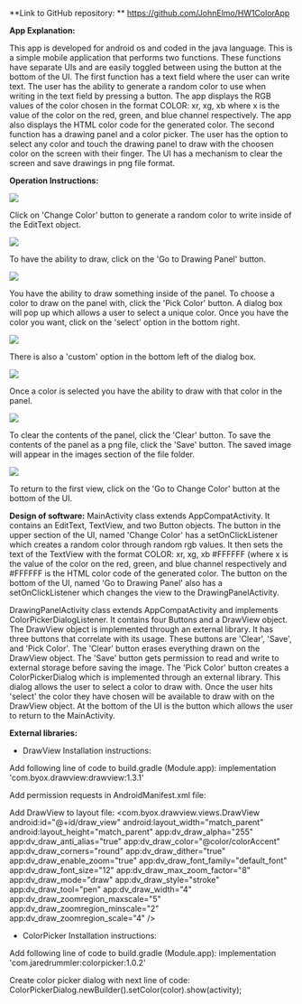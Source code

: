 **Link to GitHub repository: ** https://github.com/JohnElmo/HW1ColorApp

**App Explanation:**

This app is developed for android os and coded in the java language. This is a simple mobile application that performs two functions. These functions have separate UIs and are easily toggled between using the button at the bottom of the UI. The first function has a text field where the user can write text. The user has the ability to generate a random color to use when writing in the text field by pressing a button. The app displays the RGB values of the color chosen in the format COLOR: xr, xg, xb where x is the value of the color on the red, green, and blue channel respectively. The app also displays the HTML color code for the generated color. The second function has a drawing panel and a color picker. The user has the option to select any color and touch the drawing panel to draw with the choosen color on the screen with their finger. The UI has a mechanism to clear the screen and save drawings in png file format.


**Operation Instructions:**

![](https://github.com/JohnElmo/HW1ColorApp/blob/master/Capture1.PNG)

Click on 'Change Color' button to generate a random color to write inside of the EditText object.

![](https://github.com/JohnElmo/HW1ColorApp/blob/master/Capture2.PNG)

To have the ability to draw, click on the 'Go to Drawing Panel' button.

![](https://github.com/JohnElmo/HW1ColorApp/blob/master/Capture3.PNG)
 
You have the ability to draw something inside of the panel. To choose a color to draw on the panel with, click the 'Pick Color' button. A dialog box will pop up which allows a user to select a unique color. Once you have the color you want, click on the 'select' option in the bottom right.

![](https://github.com/JohnElmo/HW1ColorApp/blob/master/Capture4.PNG)

There is also a 'custom' option in the bottom left of the dialog box.

![](https://github.com/JohnElmo/HW1ColorApp/blob/master/Capture5.PNG)

Once a color is selected you have the ability to draw with that color in the panel. 

![](https://github.com/JohnElmo/HW1ColorApp/blob/master/Capture6.PNG)

To clear the contents of the panel, click the 'Clear' button. To save the contents of the panel as a png file, click the 'Save' button. The saved image will appear in the images section of the file folder.

![](https://github.com/JohnElmo/HW1ColorApp/blob/master/Capture7.PNG)

To return to the first view, click on the 'Go to Change Color' button at the bottom of the UI. 


**Design of software:**
MainActivity class extends AppCompatActivity. It contains an EditText, TextView, and two Button objects. The button in the upper section of the UI, named 'Change Color' has a setOnClickListener which creates a random color through random rgb values. It then sets the text of the TextView with the format COLOR: xr, xg, xb #FFFFFF (where x is the value of the color on the red, green, and blue channel respectively and #FFFFFF is the HTML color code of the generated color. The button on the bottom of the UI, named 'Go to Drawing Panel' also has a setOnClickListener which changes the view to the DrawingPanelActivity. 

DrawingPanelActivity class extends AppCompatActivity and implements ColorPickerDialogListener. It contains four Buttons and a DrawView object. The DrawView object is implemented through an external library. It has three buttons that correlate with its usage. These buttons are 'Clear', 'Save', and 'Pick Color'. The 'Clear' button erases everything drawn on the DrawView object. The 'Save' button gets permission to read and write to external storage before saving the image. The 'Pick Color' button creates a ColorPickerDialog which is implemented through an external library. This dialog allows the user to select a color to draw with. Once the user hits 'select' the color they have chosen will be available to draw with on the DrawView object. At the bottom of the UI is the button which allows the user to return to the MainActivity.


**External libraries:**

- DrawView
Installation instructions: 

Add following line of code to build.gradle (Module.app): implementation 'com.byox.drawview:drawview:1.3.1'

Add permission requests in AndroidManifest.xml file:
<!-- if you need to find a path or read storage state -->
<uses-permission android:name="android.permission.READ_EXTERNAL_STORAGE"/>
<!-- if you need to save a draw as an image -->
<uses-permission android:name="android.permission.WRITE_EXTERNAL_STORAGE"/>

Add DrawView to layout file:
<com.byox.drawview.views.DrawView
        android:id="@+id/draw_view"
        android:layout_width="match_parent"
        android:layout_height="match_parent"
        app:dv_draw_alpha="255"
        app:dv_draw_anti_alias="true"
        app:dv_draw_color="@color/colorAccent"
        app:dv_draw_corners="round"
        app:dv_draw_dither="true"
        app:dv_draw_enable_zoom="true"
        app:dv_draw_font_family="default_font"
        app:dv_draw_font_size="12"
        app:dv_draw_max_zoom_factor="8"
        app:dv_draw_mode="draw"
        app:dv_draw_style="stroke"
        app:dv_draw_tool="pen"
        app:dv_draw_width="4"
        app:dv_draw_zoomregion_maxscale="5"
        app:dv_draw_zoomregion_minscale="2"
        app:dv_draw_zoomregion_scale="4" />


- ColorPicker
Installation instructions:

Add following line of code to build.gradle (Module.app): implementation 'com.jaredrummler:colorpicker:1.0.2'

Create color picker dialog with next line of code:
ColorPickerDialog.newBuilder().setColor(color).show(activity);



